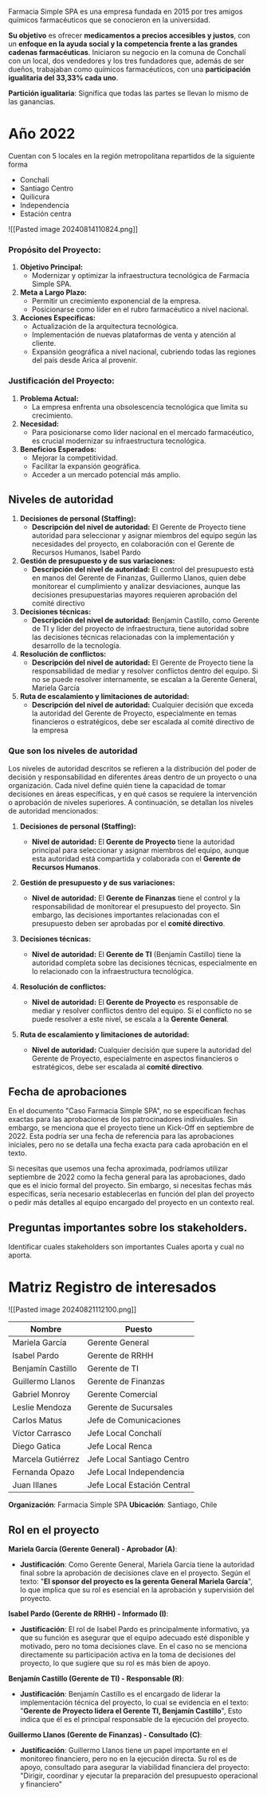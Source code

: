 Farmacia Simple SPA es una empresa fundada en 2015 por tres amigos químicos farmacéuticos que se conocieron en la universidad. 

**Su objetivo** es ofrecer **medicamentos a precios accesibles y justos**, con un **enfoque en la ayuda social y la competencia frente a las grandes cadenas farmacéuticas**. Iniciaron su negocio en la comuna de Conchalí con un local, dos vendedores y los tres fundadores que, además de ser dueños, trabajaban como químicos farmacéuticos, con una **participación igualitaria del 33,33% cada uno**.

**Partición igualitaria**: Significa que todas las partes se llevan lo mismo de las ganancias.

# Año 2022 
Cuentan con 5 locales en la región metropolitana repartidos de la siguiente forma
- Conchalí
- Santiago Centro
- Quilicura
- Independencia
- Estación centra

![[Pasted image 20240814110824.png]]


### **Propósito del Proyecto:**
1. **Objetivo Principal:**
    - Modernizar y optimizar la infraestructura tecnológica de Farmacia Simple SPA.
2. **Meta a Largo Plazo:**
    - Permitir un crecimiento exponencial de la empresa.
    - Posicionarse como líder en el rubro farmacéutico a nivel nacional.
3. **Acciones Específicas:**
    - Actualización de la arquitectura tecnológica.
    - Implementación de nuevas plataformas de venta y atención al cliente.
    - Expansión geográfica a nivel nacional, cubriendo todas las regiones del país desde Arica al provenir.
### **Justificación del Proyecto:**
1. **Problema Actual:**
    - La empresa enfrenta una obsolescencia tecnológica que limita su crecimiento.
2. **Necesidad:**
    - Para posicionarse como líder nacional en el mercado farmacéutico, es crucial modernizar su infraestructura tecnológica.
3. **Beneficios Esperados:**
    - Mejorar la competitividad.
    - Facilitar la expansión geográfica.
    - Acceder a un mercado potencial más amplio.

## Niveles de autoridad
1. **Decisiones de personal (Staffing):**
	- **Descripción del nivel de autoridad:** El Gerente de Proyecto tiene autoridad para seleccionar y asignar miembros del equipo según las necesidades del proyecto, en colaboración con el Gerente de Recursos Humanos, Isabel Pardo​
2. **Gestión de presupuesto y de sus variaciones:**
	- **Descripción del nivel de autoridad:** El control del presupuesto está en manos del Gerente de Finanzas, Guillermo Llanos, quien debe monitorear el cumplimiento y analizar desviaciones, aunque las decisiones presupuestarias mayores requieren aprobación del comité directivo
3. **Decisiones técnicas:**
	- **Descripción del nivel de autoridad:** Benjamín Castillo, como Gerente de TI y líder del proyecto de infraestructura, tiene autoridad sobre las decisiones técnicas relacionadas con la implementación y desarrollo de la tecnología.
4. **Resolución de conflictos:**
	- **Descripción del nivel de autoridad:** El Gerente de Proyecto tiene la responsabilidad de mediar y resolver conflictos dentro del equipo. Si no se puede resolver internamente, se escalan a la Gerente General, Mariela García​
5. **Ruta de escalamiento y limitaciones de autoridad:**
	- **Descripción del nivel de autoridad:** Cualquier decisión que exceda la autoridad del Gerente de Proyecto, especialmente en temas financieros o estratégicos, debe ser escalada al comité directivo de la empresa

### Que son los niveles de autoridad
Los niveles de autoridad descritos se refieren a la distribución del poder de decisión y responsabilidad en diferentes áreas dentro de un proyecto o una organización. Cada nivel define quién tiene la capacidad de tomar decisiones en áreas específicas, y en qué casos se requiere la intervención o aprobación de niveles superiores. A continuación, se detallan los niveles de autoridad mencionados:

1. **Decisiones de personal (Staffing):**
    
    - **Nivel de autoridad:** El **Gerente de Proyecto** tiene la autoridad principal para seleccionar y asignar miembros del equipo, aunque esta autoridad está compartida y colaborada con el **Gerente de Recursos Humanos**.
2. **Gestión de presupuesto y de sus variaciones:**
    
    - **Nivel de autoridad:** El **Gerente de Finanzas** tiene el control y la responsabilidad de monitorear el presupuesto del proyecto. Sin embargo, las decisiones importantes relacionadas con el presupuesto deben ser aprobadas por el **comité directivo**.
3. **Decisiones técnicas:**
    
    - **Nivel de autoridad:** El **Gerente de TI** (Benjamín Castillo) tiene la autoridad completa sobre las decisiones técnicas, especialmente en lo relacionado con la infraestructura tecnológica.
4. **Resolución de conflictos:**
    
    - **Nivel de autoridad:** El **Gerente de Proyecto** es responsable de mediar y resolver conflictos dentro del equipo. Si el conflicto no se puede resolver a este nivel, se escala a la **Gerente General**.
5. **Ruta de escalamiento y limitaciones de autoridad:**
    
    - **Nivel de autoridad:** Cualquier decisión que supere la autoridad del Gerente de Proyecto, especialmente en aspectos financieros o estratégicos, debe ser escalada al **comité directivo**.

## Fecha de aprobaciones
En el documento "Caso Farmacia Simple SPA", no se especifican fechas exactas para las aprobaciones de los patrocinadores individuales. Sin embargo, se menciona que el proyecto tiene un Kick-Off en septiembre de 2022. Esta podría ser una fecha de referencia para las aprobaciones iniciales, pero no se detalla una fecha exacta para cada aprobación en el texto.

Si necesitas que usemos una fecha aproximada, podríamos utilizar septiembre de 2022 como la fecha general para las aprobaciones, dado que es el inicio formal del proyecto. Sin embargo, si necesitas fechas más específicas, sería necesario establecerlas en función del plan del proyecto o pedir más detalles al equipo encargado del proyecto en un contexto real.


## Preguntas importantes sobre los stakeholders.
Identificar cuales stakeholders son importantes
Cuales aporta y cual no aporta.


# Matriz Registro de interesados

![[Pasted image 20240821112100.png]]

| Nombre            | Puesto                      |
| ----------------- | --------------------------- |
| Mariela García    | Gerente General             |
| Isabel Pardo      | Gerente de RRHH             |
| Benjamín Castillo | Gerente de TI               |
| Guillermo Llanos  | Gerente de Finanzas         |
| Gabriel Monroy    | Gerente Comercial           |
| Leslie Mendoza    | Gerente de Sucursales       |
| Carlos Matus      | Jefe de Comunicaciones      |
| Víctor Carrasco   | Jefe Local Conchalí         |
| Diego Gatica      | Jefe Local Renca            |
| Marcela Gutiérrez | Jefe Local Santiago Centro  |
| Fernanda Opazo    | Jefe Local Independencia    |
| Juan Illanes      | Jefe Local Estación Central |

**Organización**: Farmacia Simple SPA
**Ubicación**: Santiago, Chile

## Rol en el proyecto

**Mariela García (Gerente General) - Aprobador (A)**:
- **Justificación**: Como Gerente General, Mariela García tiene la autoridad final sobre la aprobación de decisiones clave en el proyecto. Según el texto: "**El sponsor del proyecto es la gerenta General Mariela García**"​, lo que implica que su rol es esencial en la aprobación y supervisión del proyecto.

**Isabel Pardo (Gerente de RRHH) - Informado (I)**:
- **Justificación**: El rol de Isabel Pardo es principalmente informativo, ya que su función es asegurar que el equipo adecuado esté disponible y motivado, pero no toma decisiones clave. En el caso no se menciona directamente su participación activa en la toma de decisiones del proyecto, lo que sugiere que su rol es más bien de apoyo.

**Benjamín Castillo (Gerente de TI) - Responsable (R)**:
- **Justificación**: Benjamín Castillo es el encargado de liderar la implementación técnica del proyecto, lo cual se evidencia en el texto: "**Gerente de Proyecto lidera el Gerente TI, Benjamín Castillo**"​, Esto indica que él es el principal responsable de la ejecución del proyecto.

**Guillermo Llanos (Gerente de Finanzas) - Consultado (C)**:
- **Justificación**: Guillermo Llanos tiene un papel importante en el monitoreo financiero, pero no en la ejecución directa. Su rol es de apoyo, consultado para asegurar la viabilidad financiera del proyecto: "Dirigir, coordinar y ejecutar la preparación del presupuesto operacional y financiero"